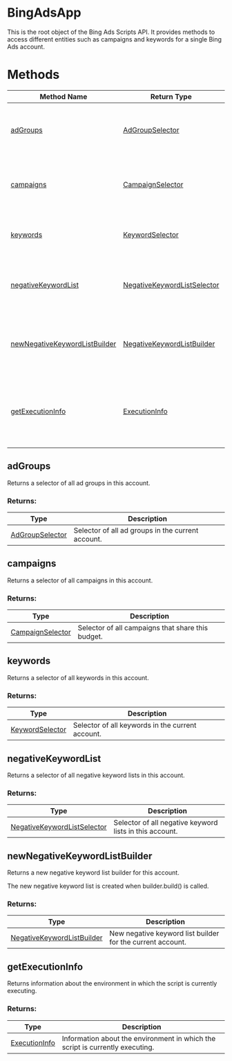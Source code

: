 # BingAdsApp
This is the root object of the Bing Ads Scripts API. It provides methods to access different entities such as campaigns and keywords for a single Bing Ads account.
# Methods
|Method Name|Return Type|Description|
|-|-|-
[adGroups](#adgroups)|[AdGroupSelector](./AdGroupSelector)|Returns a selector of all ad groups in this account.<br />
[campaigns](#campaigns)|[CampaignSelector](./CampaignSelector)|Returns a selector of all campaigns in this account.<br />
[keywords](#keywords)|[KeywordSelector](./KeywordSelector)|Returns a selector of all keywords in this account.<br />
[negativeKeywordList](#negativekeywordlist)|[NegativeKeywordListSelector](./NegativeKeywordListSelector)|Returns a selector of all negative keyword lists in this account.
[newNegativeKeywordListBuilder](#newnegativekeywordlistbuilder)|[NegativeKeywordListBuilder](./NegativeKeywordListBuilder)|Returns a new negative keyword list builder for this account. <br />
[getExecutionInfo](#getexecutioninfo)|[ExecutionInfo](./ExecutionInfo)|Returns information about the environment in which the script is currently executing.<br />

## <a name="adgroups"></a>adGroups
Returns a selector of all ad groups in this account.



### Returns:
|Type|Description|
|-|-
[AdGroupSelector](./AdGroupSelector)|Selector of all ad groups in the current account.

## <a name="campaigns"></a>campaigns
Returns a selector of all campaigns in this account.



### Returns:
|Type|Description|
|-|-
[CampaignSelector](./CampaignSelector)|Selector of all campaigns that share this budget.

## <a name="keywords"></a>keywords
Returns a selector of all keywords in this account.

### Returns:
|Type|Description|
|-|-
[KeywordSelector](./KeywordSelector)|Selector of all keywords in the current account.

## <a name="negativekeywordlist"></a>negativeKeywordList
Returns a selector of all negative keyword lists in this account.


### Returns:
|Type|Description|
|-|-
[NegativeKeywordListSelector](./NegativeKeywordListSelector)|Selector of all negative keyword lists in this account.

## <a name="newnegativekeywordlistbuilder"></a>newNegativeKeywordListBuilder
Returns a new negative keyword list builder for this account. 


The new negative keyword list is created when builder.build() is called.
### Returns:
|Type|Description|
|-|-
[NegativeKeywordListBuilder](./NegativeKeywordListBuilder)|New negative keyword list builder for the current account.

## <a name="getexecutioninfo"></a>getExecutionInfo
Returns information about the environment in which the script is currently executing.

### Returns:
|Type|Description|
|-|-
[ExecutionInfo](./ExecutionInfo)|Information about the environment in which the script is currently executing.

